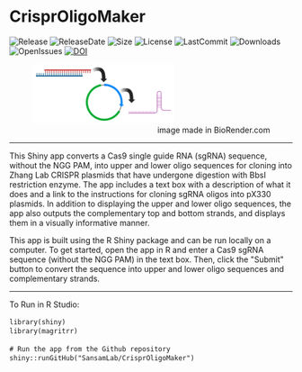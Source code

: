 # CrisprOligoMaker

![Release](https://img.shields.io/github/v/release/SansamLab/CrisprOligoMaker?include_prereleases)
![ReleaseDate](https://img.shields.io/github/release-date/SansamLab/CrisprOligoMaker)
![Size](https://img.shields.io/github/repo-size/SansamLab/CrisprOligoMaker)
![License](https://img.shields.io/github/license/SansamLab/CrisprOligoMaker)
![LastCommit](https://img.shields.io/github/last-commit/SansamLab/CrisprOligoMaker)
![Downloads](https://img.shields.io/github/downloads/SansamLab/CrisprOligoMaker/total)
![OpenIssues](https://img.shields.io/github/issues-raw/SansamLab/CrisprOligoMaker)
[![DOI](https://zenodo.org/badge/610871370.svg)](https://zenodo.org/badge/latestdoi/610871370)

<figure>
<img src="graphic.png" alt="Trulli" style="width:60%">
<figcaption align = "bottom" style=" text-align : right">image made in BioRender.com</figcaption>
</figure>


---

This Shiny app converts a Cas9 single guide RNA (sgRNA) sequence, without the NGG PAM, into upper and lower oligo sequences for cloning into Zhang Lab CRISPR plasmids that have undergone digestion with BbsI restriction enzyme. The app includes a text box with a description of what it does and a link to the instructions for cloning sgRNA oligos into pX330 plasmids. In addition to displaying the upper and lower oligo sequences, the app also outputs the complementary top and bottom strands, and displays them in a visually informative manner.

This app is built using the R Shiny package and can be run locally on a computer. To get started, open the app in R and enter a Cas9 sgRNA sequence (without the NGG PAM) in the text box. Then, click the "Submit" button to convert the sequence into upper and lower oligo sequences and complementary strands.

---

To Run in R Studio:
```
library(shiny)
library(magritrr)

# Run the app from the Github repository
shiny::runGitHub("SansamLab/CrisprOligoMaker")
```
